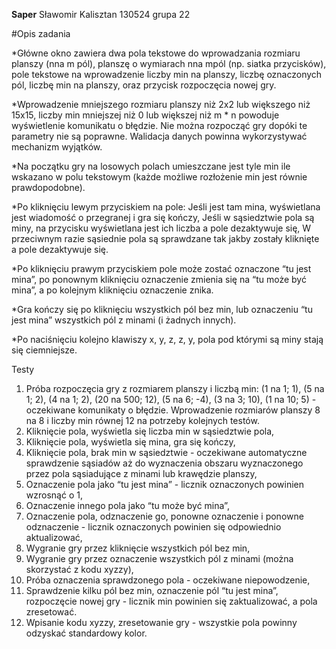**Saper**
Sławomir Kalisztan 130524 grupa 22

#Opis zadania

*Główne okno zawiera dwa pola tekstowe do wprowadzania rozmiaru planszy (nna m pól), planszę o wymiarach nna mpól (np. siatka przycisków), pole tekstowe na wprowadzenie liczby min na planszy, liczbę oznaczonych pól, liczbę min na planszy, oraz przycisk rozpoczęcia nowej gry.

*Wprowadzenie mniejszego rozmiaru planszy niż 2x2 lub większego niż 15x15, liczby min mniejszej niż 0 lub większej niż m * n powoduje wyświetlenie komunikatu o błędzie. Nie można rozpocząć gry dopóki te parametry nie są poprawne. Walidacja danych powinna wykorzystywać mechanizm wyjątków.

*Na początku gry na losowych polach umieszczane jest tyle min ile wskazano w polu tekstowym (każde możliwe rozłożenie min jest równie prawdopodobne).

*Po kliknięciu lewym przyciskiem na pole:
 Jeśli jest tam mina, wyświetlana jest wiadomość o przegranej i gra się kończy,
 Jeśli w sąsiedztwie pola są miny, na przycisku wyświetlana jest ich liczba a pole dezaktywuje się,
 W przeciwnym razie sąsiednie pola są sprawdzane tak jakby zostały kliknięte a pole dezaktywuje się.
 
*Po kliknięciu prawym przyciskiem pole może zostać oznaczone “tu jest mina”, po ponownym kliknięciu oznaczenie zmienia się na “tu może być mina”, a po kolejnym kliknięciu oznaczenie znika.

*Gra kończy się po kliknięciu wszystkich pól bez min, lub oznaczeniu “tu jest mina” wszystkich pól z minami (i żadnych innych).

*Po naciśnięciu kolejno klawiszy x, y, z, z, y, pola pod którymi są miny stają się ciemniejsze.

Testy
1. Próba rozpoczęcia gry z rozmiarem planszy i liczbą min: (1 na 1; 1), (5 na 1; 2), (4 na 1; 2), (20 na 500; 12), (5 na 6; -4), (3 na 3; 10), (1 na 10; 5) - oczekiwane komunikaty o błędzie. Wprowadzenie rozmiarów planszy 8 na 8 i liczby min równej 12 na potrzeby kolejnych testów.
2. Kliknięcie pola, wyświetla się liczba min w sąsiedztwie pola,
3. Kliknięcie pola, wyświetla się mina, gra się kończy,
4. Kliknięcie pola, brak min w sąsiedztwie - oczekiwane automatyczne sprawdzenie sąsiadów aż do wyznaczenia obszaru wyznaczonego przez pola sąsiadujące z minami lub krawędzie planszy,
5. Oznaczenie pola jako “tu jest mina” - licznik oznaczonych powinien wzrosnąć o 1,
6. Oznaczenie innego pola jako “tu może być mina”,
7. Oznaczenie pola, odznaczenie go, ponowne oznaczenie i ponowne odznaczenie - licznik oznaczonych powinien się odpowiednio aktualizować,
8. Wygranie gry przez kliknięcie wszystkich pól bez min,
9. Wygranie gry przez oznaczenie wszystkich pól z minami (można skorzystać z kodu xyzzy),
10. Próba oznaczenia sprawdzonego pola - oczekiwane niepowodzenie,
11. Sprawdzenie kilku pól bez min, oznaczenie pól “tu jest mina”, rozpoczęcie nowej gry - licznik min powinien się zaktualizować, a pola zresetować.
12. Wpisanie kodu xyzzy, zresetowanie gry - wszystkie pola powinny odzyskać standardowy kolor.
